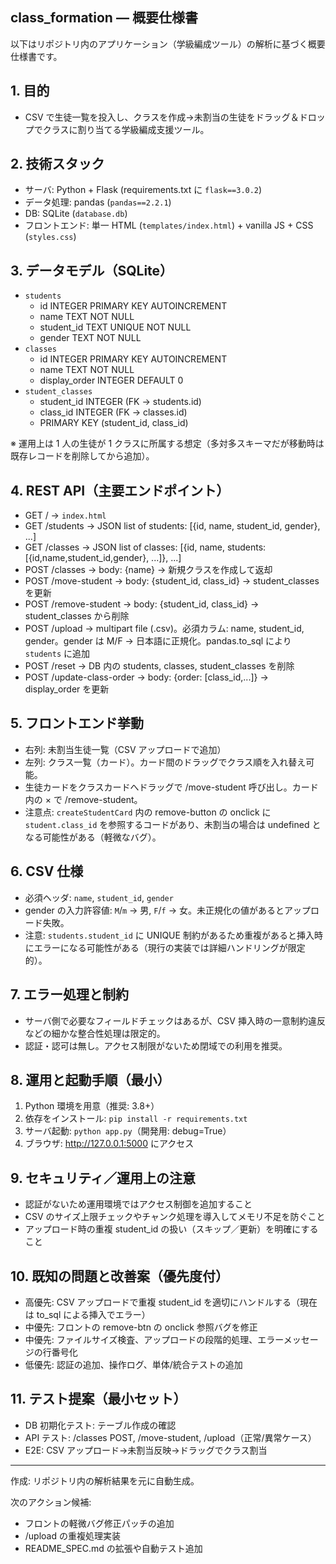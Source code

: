 ## class_formation — 概要仕様書

以下はリポジトリ内のアプリケーション（学級編成ツール）の解析に基づく概要仕様書です。

## 1. 目的
- CSV で生徒一覧を投入し、クラスを作成→未割当の生徒をドラッグ＆ドロップでクラスに割り当てる学級編成支援ツール。

## 2. 技術スタック
- サーバ: Python + Flask (requirements.txt に `flask==3.0.2`)
- データ処理: pandas (`pandas==2.2.1`)
- DB: SQLite (`database.db`)
- フロントエンド: 単一 HTML (`templates/index.html`) + vanilla JS + CSS (`styles.css`)

## 3. データモデル（SQLite）
- `students`
  - id INTEGER PRIMARY KEY AUTOINCREMENT
  - name TEXT NOT NULL
  - student_id TEXT UNIQUE NOT NULL
  - gender TEXT NOT NULL
- `classes`
  - id INTEGER PRIMARY KEY AUTOINCREMENT
  - name TEXT NOT NULL
  - display_order INTEGER DEFAULT 0
- `student_classes`
  - student_id INTEGER (FK → students.id)
  - class_id INTEGER (FK → classes.id)
  - PRIMARY KEY (student_id, class_id)

※ 運用上は 1 人の生徒が 1 クラスに所属する想定（多対多スキーマだが移動時は既存レコードを削除してから追加）。

## 4. REST API（主要エンドポイント）
- GET / -> `index.html`
- GET /students -> JSON list of students: [{id, name, student_id, gender}, ...]
- GET /classes -> JSON list of classes: [{id, name, students: [{id,name,student_id,gender}, ...]}, ...]
- POST /classes -> body: {name} -> 新規クラスを作成して返却
- POST /move-student -> body: {student_id, class_id} -> student_classes を更新
- POST /remove-student -> body: {student_id, class_id} -> student_classes から削除
- POST /upload -> multipart file (.csv)。必須カラム: name, student_id, gender。gender は M/F → 日本語に正規化。pandas.to_sql により `students` に追加
- POST /reset -> DB 内の students, classes, student_classes を削除
- POST /update-class-order -> body: {order: [class_id,...]} -> display_order を更新

## 5. フロントエンド挙動
- 右列: 未割当生徒一覧（CSV アップロードで追加）
- 左列: クラス一覧（カード）。カード間のドラッグでクラス順を入れ替え可能。
- 生徒カードをクラスカードへドラッグで /move-student 呼び出し。カード内の × で /remove-student。
- 注意点: `createStudentCard` 内の remove-button の onclick に `student.class_id` を参照するコードがあり、未割当の場合は undefined となる可能性がある（軽微なバグ）。

## 6. CSV 仕様
- 必須ヘッダ: `name`, `student_id`, `gender`
- gender の入力許容値: `M`/`m` → 男, `F`/`f` → 女。未正規化の値があるとアップロード失敗。
- 注意: `students.student_id` に UNIQUE 制約があるため重複があると挿入時にエラーになる可能性がある（現行の実装では詳細ハンドリングが限定的）。

## 7. エラー処理と制約
- サーバ側で必要なフィールドチェックはあるが、CSV 挿入時の一意制約違反などの細かな整合性処理は限定的。
- 認証・認可は無し。アクセス制限がないため閉域での利用を推奨。

## 8. 運用と起動手順（最小）
1. Python 環境を用意（推奨: 3.8+）
2. 依存をインストール: `pip install -r requirements.txt`
3. サーバ起動: `python app.py`（開発用: debug=True）
4. ブラウザ: http://127.0.0.1:5000 にアクセス

## 9. セキュリティ／運用上の注意
- 認証がないため運用環境ではアクセス制御を追加すること
- CSV のサイズ上限チェックやチャンク処理を導入してメモリ不足を防ぐこと
- アップロード時の重複 student_id の扱い（スキップ／更新）を明確にすること

## 10. 既知の問題と改善案（優先度付）
- 高優先: CSV アップロードで重複 student_id を適切にハンドルする（現在は to_sql による挿入でエラー）
- 中優先: フロントの remove-btn の onclick 参照バグを修正
- 中優先: ファイルサイズ検査、アップロードの段階的処理、エラーメッセージの行番号化
- 低優先: 認証の追加、操作ログ、単体/統合テストの追加

## 11. テスト提案（最小セット）
- DB 初期化テスト: テーブル作成の確認
- API テスト: /classes POST, /move-student, /upload（正常/異常ケース）
- E2E: CSV アップロード→未割当反映→ドラッグでクラス割当

---

作成: リポジトリ内の解析結果を元に自動生成。

次のアクション候補:
- フロントの軽微バグ修正パッチの追加
- /upload の重複処理実装
- README_SPEC.md の拡張や自動テスト追加
